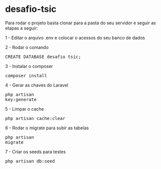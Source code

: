 # desafio-tsic

Para rodar o projeto basta clonar para a pasta do seu servidor e seguir as etapas a seguir:

1 - Editar o arquivo .env e colocar o acessos do seu banco de dados


2 - Rodar o comando <pre>CREATE DATABASE desafio_tsic;</pre>

3 - Instalar o composer <pre>composer install</pre> 

4 - Gerar as chaves do Laravel <pre>php artisan key:generate</pre>

5 - Limpar o cache <pre>php artisan cache:clear</pre> 

6 - Rodar o migrate para subir as tabelas <pre>php artisan migrate</pre>

7 - Criar os seeds para testes <pre>php artisan db:seed</pre>
